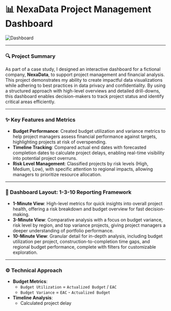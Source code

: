# 📊 NexaData Project Management Dashboard

![Dashboard](./dashboard.png)


---

### 🔍 Project Summary

As part of a case study, I designed an interactive dashboard for a fictional company, **NexaData**, to support project management and financial analysis. This project demonstrates my ability to create impactful data visualizations while adhering to best practices in data privacy and confidentiality. By using a structured approach with high-level overviews and detailed drill-downs, this dashboard enables decision-makers to track project status and identify critical areas efficiently.

---

### ✨ Key Features and Metrics

- **Budget Performance**: Created budget utilization and variance metrics to help project managers assess financial performance against targets, highlighting projects at risk of overspending.
- **Timeline Tracking**: Compared actual end dates with forecasted completion dates to calculate project delays, enabling real-time visibility into potential project overruns.
- **Risk Level Management**: Classified projects by risk levels (High, Medium, Low), with specific attention to regional impacts, allowing managers to prioritize resource allocation.

---

### 🧠 Dashboard Layout: 1-3-10 Reporting Framework

- **1-Minute View**: High-level metrics for quick insights into overall project health, offering a risk breakdown and budget overview for fast decision-making.
- **3-Minute View**: Comparative analysis with a focus on budget variance, risk level by region, and top variance projects, giving project managers a deeper understanding of portfolio performance.
- **10-Minute View**: Granular detail for in-depth analysis, including budget utilization per project, construction-to-completion time gaps, and regional budget performance, complete with filters for customizable exploration.

---

### ⚙️ Technical Approach

- **Budget Metrics**:  
  - `Budget Utilization` = `Actualized Budget` / `EAC`  
  - `Budget Variance` = `EAC` - `Actualized Budget`
- **Timeline Analysis**:  
  - Calculated project delay
